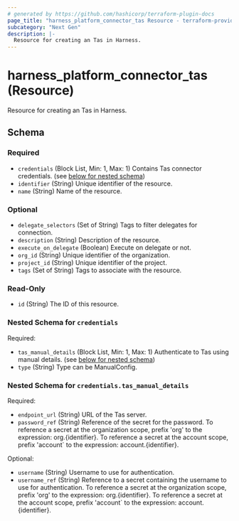 ```yaml
---
# generated by https://github.com/hashicorp/terraform-plugin-docs
page_title: "harness_platform_connector_tas Resource - terraform-provider-harness"
subcategory: "Next Gen"
description: |-
  Resource for creating an Tas in Harness.
---
```


# harness_platform_connector_tas (Resource)

Resource for creating an Tas in Harness.



<!-- schema generated by tfplugindocs -->
## Schema

### Required

- `credentials` (Block List, Min: 1, Max: 1) Contains Tas connector credentials. (see [below for nested schema](#nestedblock--credentials))
- `identifier` (String) Unique identifier of the resource.
- `name` (String) Name of the resource.

### Optional

- `delegate_selectors` (Set of String) Tags to filter delegates for connection.
- `description` (String) Description of the resource.
- `execute_on_delegate` (Boolean) Execute on delegate or not.
- `org_id` (String) Unique identifier of the organization.
- `project_id` (String) Unique identifier of the project.
- `tags` (Set of String) Tags to associate with the resource.

### Read-Only

- `id` (String) The ID of this resource.

<a id="nestedblock--credentials"></a>
### Nested Schema for `credentials`

Required:

- `tas_manual_details` (Block List, Min: 1, Max: 1) Authenticate to Tas using manual details. (see [below for nested schema](#nestedblock--credentials--tas_manual_details))
- `type` (String) Type can be ManualConfig.

<a id="nestedblock--credentials--tas_manual_details"></a>
### Nested Schema for `credentials.tas_manual_details`

Required:

- `endpoint_url` (String) URL of the Tas server.
- `password_ref` (String) Reference of the secret for the password. To reference a secret at the organization scope, prefix 'org' to the expression: org.{identifier}. To reference a secret at the account scope, prefix 'account` to the expression: account.{identifier}.

Optional:

- `username` (String) Username to use for authentication.
- `username_ref` (String) Reference to a secret containing the username to use for authentication. To reference a secret at the organization scope, prefix 'org' to the expression: org.{identifier}. To reference a secret at the account scope, prefix 'account` to the expression: account.{identifier}.


